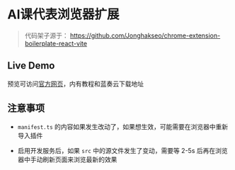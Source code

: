 # AI课代表浏览器扩展

> 代码架子源于： <https://github.com/Jonghakseo/chrome-extension-boilerplate-react-vite>

## Live Demo

预览可访问[官方网页](https://taichangbukan.cn)，内有教程和蓝奏云下载地址

## 注意事项

- `manifest.ts` 的内容如果发生改动了，如果想生效，可能需要在浏览器中重新导入插件

- 启用开发服务后，如果 `src` 中的源文件发生了变动，需要等 2-5s 后再在浏览器中手动刷新页面来浏览最新的效果
